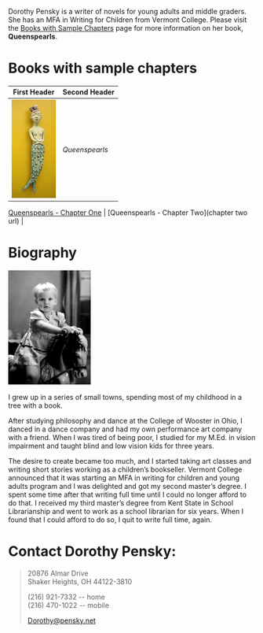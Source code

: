 Dorothy Pensky is a writer of novels for young adults and middle graders. 
She has an MFA in Writing for Children from Vermont College. 
Please visit the [Books with Sample Chapters](books.md) page for more information on her book, 
**Queenspearls**.

# Books with sample chapters

First Header | Second Header
------------ | -------------
![Mermaid](images/jm-mermaid.jpg) | *Queenspearls*

[Queenspearls - Chapter One](https://drive.google.com/open?id=0B0qMR_FKPRPvVDYxa1czXy16MkE) |
[Queenspearls - Chapter Two](chapter two url) | 

# Biography

![Baby Dorothy](/images/dorothybaby.jpg)

I grew up in a series of small towns, spending most of my childhood in a tree with a book.

After studying philosophy and dance at the College of Wooster in Ohio, I danced in a dance company 
and had my own performance art company with a friend. When I was tired of being poor, I studied for 
my M.Ed. in vision impairment and taught blind and low vision kids for three years.

The desire to create became too much, and I started taking art classes and  writing short stories 
working as a children’s bookseller. Vermont College announced that it was starting an MFA in writing 
for children and young adults program and I was delighted and got my second master’s degree. 
I spent some time after that writing full time until I could no longer afford to do that. 
I received my third master’s degree from Kent State in School Librarianship and went to work 
as a school librarian for six years. When I found that I could afford to do so, I quit to write full time, again.

# Contact Dorothy Pensky:

> 20876 Almar Drive  
> Shaker Heights, OH 44122-3810  
> 
> (216) 921-7332 -- home  
> (216) 470-1022 -- mobile  
>
> [Dorothy@pensky.net](mailto:Dorothy@Pensky.net)


